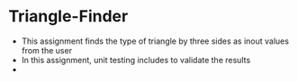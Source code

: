 # Triangle-Finder

- This assignment finds the type of triangle by three sides as inout values from the user
- In this assignment, unit testing includes to validate the results
- 